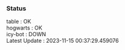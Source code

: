 ### Status


table : OK  
hogwarts : OK  
icy-bot : DOWN  
Latest Update : 2023-11-15 00:37:29.459076
